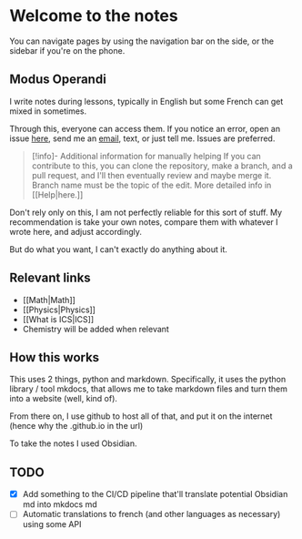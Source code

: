 # Welcome to the notes

You can navigate pages by using the navigation bar on the side, or the sidebar if you're on the phone. 

## Modus Operandi

I write notes during lessons, typically in English but some French can get mixed in sometimes.

Through this, everyone can access them. If you notice an error, open an issue [here](https://github.com/Artscout0/Notes/issues), send me an [email](mailto:tomass.tribis@epfl.ch), text, or just tell me. Issues are preferred.

> [!info]- Additional information for manually helping
> If you can contribute to this, you can clone the repository, make a branch, and a pull request, and I'll then eventually review and maybe merge it. Branch name must be the topic of the edit.
> More detailed info in [[Help|here.]]

Don't rely only on this, I am not perfectly reliable for this sort of stuff. My recommendation is take your own notes, compare them with whatever I wrote here, and adjust accordingly. 

But do what you want, I can't exactly do anything about it.
## Relevant links

- [[Math|Math]]
- [[Physics|Physics]]
- [[What is ICS|ICS]]
- Chemistry will be added when relevant

## How this works

This uses 2 things, python and markdown.
Specifically, it uses the python library / tool mkdocs, that allows me to take markdown files and turn them into a website (well, kind of).

From there on, I use github to host all of that, and put it on the internet (hence why the .github.io in the url)

To take the notes I used Obsidian.

## TODO

- [x] Add something to the CI/CD pipeline that'll translate potential Obsidian md into mkdocs md
- [ ] Automatic translations to french (and other languages as necessary) using some API

